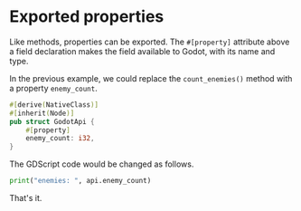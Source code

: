 # Exported properties

Like methods, properties can be exported. The `#[property]` attribute above a field declaration makes the field available to Godot, with its name and type.

In the previous example, we could replace the `count_enemies()` method with a property `enemy_count`.
```rust
#[derive(NativeClass)]
#[inherit(Node)]
pub struct GodotApi {
    #[property]
    enemy_count: i32,
}
```

The GDScript code would be changed as follows.
```python
print("enemies: ", api.enemy_count)
```

That's it.
